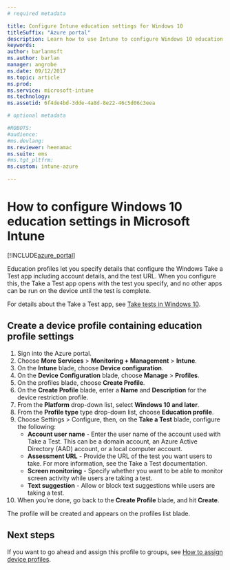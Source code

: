 ```yaml
---
# required metadata

title: Configure Intune education settings for Windows 10titleSuffix: "Azure portal"
description: Learn how to use Intune to configure Windows 10 education settings on devices you manage."
keywords:
author: barlanmsft
ms.author: barlan
manager: angrobe
ms.date: 09/12/2017
ms.topic: article
ms.prod:
ms.service: microsoft-intune
ms.technology:
ms.assetid: 6f4de4bd-3dde-4a8d-8e22-46c5d06c3eea

# optional metadata

#ROBOTS:
#audience:
#ms.devlang:
ms.reviewer: heenamac
ms.suite: ems
#ms.tgt_pltfrm:
ms.custom: intune-azure

---
```


# How to configure Windows 10 education settings in Microsoft Intune

[!INCLUDE[azure_portal](./includes/azure_portal.md)]

Education profiles let you specify details that configure the Windows Take a Test app including account details, and the test URL. When you configure this, the Take a Test app opens with the test you specify, and no other apps can be run on the device until the test is complete.

For details about the Take a Test app, see [Take tests in Windows 10](https://docs.microsoft.com/education/windows/take-tests-in-windows-10).

## Create a device profile containing education profile settings

1. Sign into the Azure portal.
2. Choose **More Services** > **Monitoring + Management** > **Intune**.
3. On the **Intune** blade, choose **Device configuration**.
2. On the **Device Configuration** blade, choose **Manage** > **Profiles**.
3. On the profiles blade, choose **Create Profile**.
4. On the **Create Profile** blade, enter a **Name** and **Description** for the device restriction profile.
5. From the **Platform** drop-down list, select **Windows 10 and later**.
6. From the **Profile type** type drop-down list, choose **Education profile**. 
7. Choose Settings > Configure, then, on the **Take a Test** blade, configure the following:
	- **Account user name** - Enter the user name of the account used with Take a Test. This can be a domain account, an Azure Active Directory (AAD) account, or a local computer account.
	- **Assessment URL** - Provide the URL of the test you want users to take. For more information, see the Take a Test documentation.
	- **Screen monitoring** - Specify whether you want to be able to monitor screen activity while users are taking a test.
	- **Text suggestion** - Allow or block text suggestions while users are taking a test.
8. When you're done, go back to the **Create Profile** blade, and hit **Create**.

The profile will be created and appears on the profiles list blade.

## Next steps

If you want to go ahead and assign this profile to groups, see [How to assign device profiles](device-profile-assign.md).



